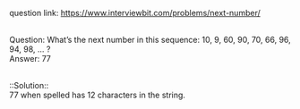 question link: https://www.interviewbit.com/problems/next-number/<br /><br />

Question: What’s the next number in this sequence: 10, 9, 60, 90, 70, 66, 96, 94, 98, ... ?<br />
Answer: 77<br /><br />

::Solution::<br />
77 when spelled has 12 characters in the string.
